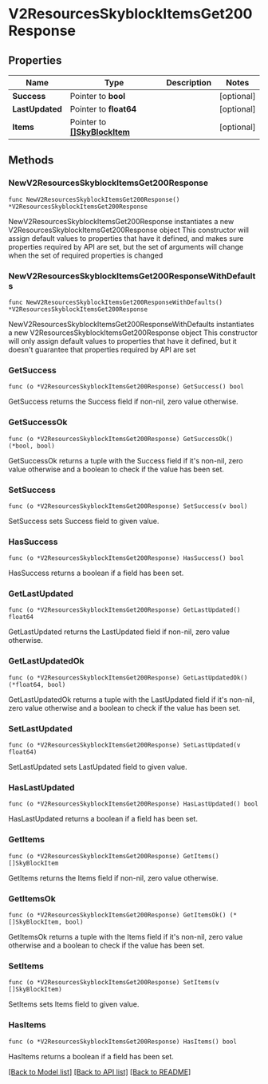 # V2ResourcesSkyblockItemsGet200Response

## Properties

Name | Type | Description | Notes
------------ | ------------- | ------------- | -------------
**Success** | Pointer to **bool** |  | [optional] 
**LastUpdated** | Pointer to **float64** |  | [optional] 
**Items** | Pointer to [**[]SkyBlockItem**](SkyBlockItem.md) |  | [optional] 

## Methods

### NewV2ResourcesSkyblockItemsGet200Response

`func NewV2ResourcesSkyblockItemsGet200Response() *V2ResourcesSkyblockItemsGet200Response`

NewV2ResourcesSkyblockItemsGet200Response instantiates a new V2ResourcesSkyblockItemsGet200Response object
This constructor will assign default values to properties that have it defined,
and makes sure properties required by API are set, but the set of arguments
will change when the set of required properties is changed

### NewV2ResourcesSkyblockItemsGet200ResponseWithDefaults

`func NewV2ResourcesSkyblockItemsGet200ResponseWithDefaults() *V2ResourcesSkyblockItemsGet200Response`

NewV2ResourcesSkyblockItemsGet200ResponseWithDefaults instantiates a new V2ResourcesSkyblockItemsGet200Response object
This constructor will only assign default values to properties that have it defined,
but it doesn't guarantee that properties required by API are set

### GetSuccess

`func (o *V2ResourcesSkyblockItemsGet200Response) GetSuccess() bool`

GetSuccess returns the Success field if non-nil, zero value otherwise.

### GetSuccessOk

`func (o *V2ResourcesSkyblockItemsGet200Response) GetSuccessOk() (*bool, bool)`

GetSuccessOk returns a tuple with the Success field if it's non-nil, zero value otherwise
and a boolean to check if the value has been set.

### SetSuccess

`func (o *V2ResourcesSkyblockItemsGet200Response) SetSuccess(v bool)`

SetSuccess sets Success field to given value.

### HasSuccess

`func (o *V2ResourcesSkyblockItemsGet200Response) HasSuccess() bool`

HasSuccess returns a boolean if a field has been set.

### GetLastUpdated

`func (o *V2ResourcesSkyblockItemsGet200Response) GetLastUpdated() float64`

GetLastUpdated returns the LastUpdated field if non-nil, zero value otherwise.

### GetLastUpdatedOk

`func (o *V2ResourcesSkyblockItemsGet200Response) GetLastUpdatedOk() (*float64, bool)`

GetLastUpdatedOk returns a tuple with the LastUpdated field if it's non-nil, zero value otherwise
and a boolean to check if the value has been set.

### SetLastUpdated

`func (o *V2ResourcesSkyblockItemsGet200Response) SetLastUpdated(v float64)`

SetLastUpdated sets LastUpdated field to given value.

### HasLastUpdated

`func (o *V2ResourcesSkyblockItemsGet200Response) HasLastUpdated() bool`

HasLastUpdated returns a boolean if a field has been set.

### GetItems

`func (o *V2ResourcesSkyblockItemsGet200Response) GetItems() []SkyBlockItem`

GetItems returns the Items field if non-nil, zero value otherwise.

### GetItemsOk

`func (o *V2ResourcesSkyblockItemsGet200Response) GetItemsOk() (*[]SkyBlockItem, bool)`

GetItemsOk returns a tuple with the Items field if it's non-nil, zero value otherwise
and a boolean to check if the value has been set.

### SetItems

`func (o *V2ResourcesSkyblockItemsGet200Response) SetItems(v []SkyBlockItem)`

SetItems sets Items field to given value.

### HasItems

`func (o *V2ResourcesSkyblockItemsGet200Response) HasItems() bool`

HasItems returns a boolean if a field has been set.


[[Back to Model list]](../README.md#documentation-for-models) [[Back to API list]](../README.md#documentation-for-api-endpoints) [[Back to README]](../README.md)



